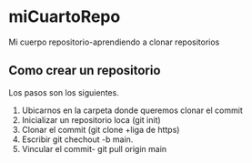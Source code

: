 # miCuartoRepo
Mi cuerpo repositorio-aprendiendo a clonar repositorios
## Como crear un repositorio
Los pasos son los siguientes.
1. Ubicarnos en la carpeta donde queremos clonar el commit
2. Inicializar un repositorio loca (git init)
3. Clonar el commit (git clone +liga de https)
4. Escribir git chechout -b main.
5. Vincular el commit- git pull origin main
